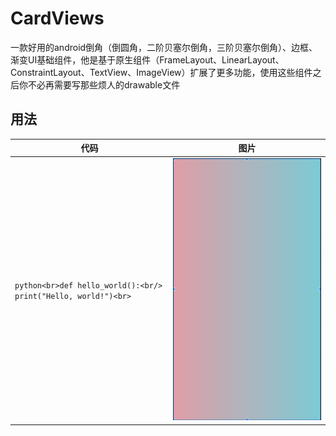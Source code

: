 # CardViews
一款好用的android倒角（倒圆角，二阶贝塞尔倒角，三阶贝塞尔倒角）、边框、渐变UI基础组件，他是基于原生组件（FrameLayout、LinearLayout、ConstraintLayout、TextView、ImageView）扩展了更多功能，使用这些组件之后你不必再需要写那些烦人的drawable文件

## 用法
| 代码                                                                    | 图片                                 |
|-----------------------------------------------------------------------| ------------------------------------ |
| ```python<br>def hello_world():<br/>    print("Hello, world!")<br>``` | ![img_1.png](pics/img_1.png) |


